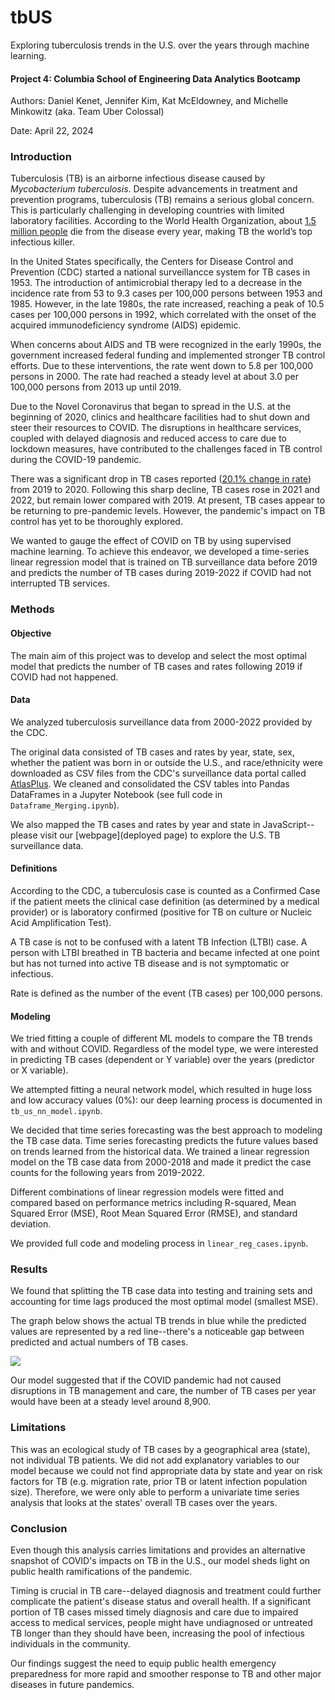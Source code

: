 # tbUS
Exploring tuberculosis trends in the U.S. over the years through machine learning.

#### Project 4: Columbia School of Engineering Data Analytics Bootcamp
Authors: Daniel Kenet, Jennifer Kim, Kat McEldowney, and Michelle Minkowitz (aka. Team Uber Colossal)

Date: April 22, 2024

### Introduction
Tuberculosis (TB) is an airborne infectious disease caused by *Mycobacterium tuberculosis*. Despite advancements in treatment and prevention programs, tuberculosis (TB) remains a serious global concern. This is particularly challenging in developing countries with limited laboratory facilities. According to the World Health Organization, about [1.5 million people](https://www.who.int/health-topics/tuberculosis#tab=tab_1) die from the disease every year, making TB the world’s top infectious killer.

In the United States specifically, the Centers for Disease Control and Prevention (CDC) started a national surveillancce system for TB cases in 1953. The introduction of antimicrobial therapy led to a decrease in the incidence rate from 53 to 9.3 cases per 100,000 persons between 1953 and 1985. However, in the late 1980s, the rate increased, reaching a peak of 10.5 cases per 100,000 persons in 1992, which correlated with the onset of the acquired immunodeficiency syndrome (AIDS) epidemic. 

When concerns about AIDS and TB were recognized in the early 1990s, the government increased federal funding and implemented stronger TB control efforts. Due to these interventions, the rate went down to 5.8 per 100,000 persons in 2000. The rate had reached a steady level at about 3.0 per 100,000 persons from 2013 up until 2019.

Due to the Novel Coronavirus that began to spread in the U.S. at the beginning of 2020, clinics and healthcare facilities had to shut down and steer their resources to COVID. The disruptions in healthcare services, coupled with delayed diagnosis and reduced access to care due to lockdown measures, have contributed to the challenges faced in TB control during the COVID-19 pandemic.

There was a significant drop in TB cases reported ([20.1% change in rate](https://www.cdc.gov/tb/statistics/surv/surv2022/images/Slide4.PNG)) from 2019 to 2020. Following this sharp decline, TB cases rose in 2021 and 2022, but remain lower compared with 2019. At present, TB cases appear to be returning to pre-pandemic levels. However, the pandemic's impact on TB control has yet to be thoroughly explored.

We wanted to gauge the effect of COVID on TB by using supervised machine learning. To achieve this endeavor, we developed a time-series linear regression model that is trained on TB surveillance data before 2019 and predicts the number of TB cases during 2019-2022 if COVID had not interrupted TB services.

### Methods

#### Objective
The main aim of this project was to develop and select the most optimal model that predicts the number of TB cases and rates following 2019 if COVID had not happened. 

#### Data
We analyzed tuberculosis surveillance data from 2000-2022 provided by the CDC.

The original data consisted of TB cases and rates by year, state, sex, whether the patient was born in or outside the U.S., and race/ethnicity were downloaded as CSV files from the CDC's surveillance data portal called [AtlasPlus](https://www.cdc.gov/nchhstp/atlas/index.htm). We cleaned and consolidated the CSV tables into Pandas DataFrames in a Jupyter Notebook (see full code in `Dataframe_Merging.ipynb`).

We also mapped the TB cases and rates by year and state in JavaScript--please visit our [webpage](deployed page) to explore the U.S. TB surveillance data.

#### Definitions
According to the CDC, a tuberculosis case is counted as a Confirmed Case if the patient meets the clinical case definition (as determined by a medical provider) or is laboratory confirmed (positive for TB on culture or Nucleic Acid Amplification Test). 

A TB case is not to be confused with a latent TB Infection (LTBI) case. A person with LTBI breathed in TB bacteria and became infected at one point but has not turned into active TB disease and is not symptomatic or infectious.

Rate is defined as the number of the event (TB cases) per 100,000 persons.

#### Modeling
We tried fitting a couple of different ML models to compare the TB trends with and without COVID. Regardless of the model type, we were interested in predicting TB cases (dependent or Y variable) over the years (predictor or X variable).

We attempted fitting a neural network model, which resulted in huge loss and low accuracy values (0%): our deep learning process is documented in `tb_us_nn_model.ipynb`.

We decided that time series forecasting was the best approach to modeling the TB case data. Time series forecasting predicts the future values based on trends learned from the historical data. We trained a linear regression model on the TB case data from 2000-2018 and made it predict the case counts for the following years from 2019-2022.

Different combinations of linear regression models were fitted and compared based on performance metrics including R-squared, Mean Squared Error (MSE), Root Mean Squared Error (RMSE), and standard deviation.

We provided full code and modeling process in `linear_reg_cases.ipynb`.

### Results
We found that splitting the TB case data into testing and training sets and accounting for time lags produced the most optimal model (smallest MSE). 

The graph below shows the actual TB trends in blue while the predicted values are represented by a red line--there's a noticeable gap between predicted and actual numbers of TB cases. 

<img src="Resources/figure1.png">

Our model suggested that if the COVID pandemic had not caused disruptions in TB management and care, the number of TB cases per year would have been at a steady level around 8,900.

### Limitations
This was an ecological study of TB cases by a geographical area (state), not individual TB patients. We did not add explanatory variables to our model because we could not find appropriate data by state and year on risk factors for TB (e.g. migration rate, prior TB or latent infection population size). Therefore, we were only able to perform a univariate time series analysis that looks at the states' overall TB cases over the years.

### Conclusion
Even though this analysis carries limitations and provides an alternative snapshot of COVID's impacts on TB in the U.S., our model sheds light on public health ramifications of the pandemic.

Timing is crucial in TB care--delayed diagnosis and treatment could further complicate the patient's disease status and overall health. If a significant portion of TB cases missed timely diagnosis and care due to impaired access to medical services, people might have undiagnosed or untreated TB longer than they should have been, increasing the pool of infectious individuals in the community.

Our findings suggest the need to equip public health emergency preparedness for more rapid and smoother response to TB and other major diseases in future pandemics.
